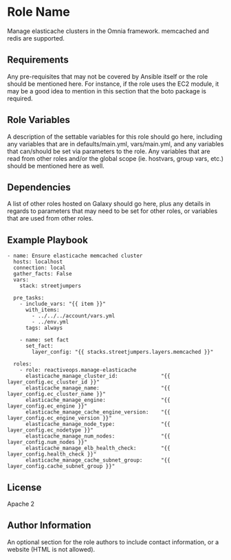 Role Name
=========

Manage elasticache clusters in the Omnia framework. memcached and redis are supported.

Requirements
------------

Any pre-requisites that may not be covered by Ansible itself or the role should be mentioned here. For instance, if the role uses the EC2 module, it may be a good idea to mention in this section that the boto package is required.

Role Variables
--------------

A description of the settable variables for this role should go here, including any variables that are in defaults/main.yml, vars/main.yml, and any variables that can/should be set via parameters to the role. Any variables that are read from other roles and/or the global scope (ie. hostvars, group vars, etc.) should be mentioned here as well.

Dependencies
------------

A list of other roles hosted on Galaxy should go here, plus any details in regards to parameters that may need to be set for other roles, or variables that are used from other roles.

Example Playbook
----------------

```
- name: Ensure elasticache memcached cluster
  hosts: localhost
  connection: local
  gather_facts: False
  vars:
    stack: streetjumpers

  pre_tasks:
    - include_vars: "{{ item }}"
      with_items:
        - ../../../account/vars.yml
        - ../env.yml
      tags: always

    - name: set fact
      set_fact:
        layer_config: "{{ stacks.streetjumpers.layers.memcached }}"

  roles:
    - role: reactiveops.manage-elasticache
      elasticache_manage_cluster_id:              "{{ layer_config.ec_cluster_id }}"
      elasticache_manage_name:                    "{{ layer_config.ec_cluster_name }}"
      elasticache_manage_engine:                  "{{ layer_config.ec_engine }}"
      elasticache_manage_cache_engine_version:    "{{ layer_config.ec_engine_version }}"
      elasticache_manage_node_type:               "{{ layer_config.ec_nodetype }}"
      elasticache_manage_num_nodes:               "{{ layer_config.num_nodes }}"
      elasticache_manage_elb_health_check:        "{{ layer_config.health_check }}"
      elasticache_manage_cache_subnet_group:      "{{ layer_config.cache_subnet_group }}"

```

License
-------

Apache 2

Author Information
------------------

An optional section for the role authors to include contact information, or a website (HTML is not allowed).
